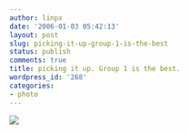 ```yaml
---
author: linpx
date: '2006-01-03 05:42:13'
layout: post
slug: picking-it-up-group-1-is-the-best
status: publish
comments: true
title: picking it up. Group 1 is the best.
wordpress_id: '268'
categories:
- photo
---
```


![](http://i30.photobucket.com/albums/c330/pennyg/GIisthebestcopy8.jpg)

